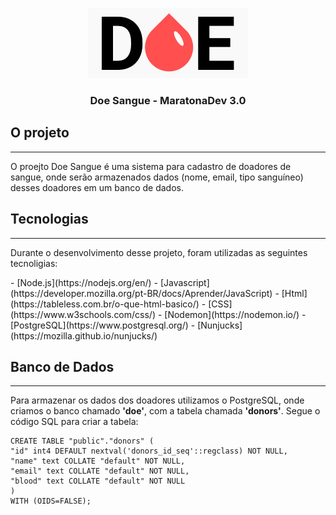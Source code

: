 <p align="center">
<img src="./public/img/logo.png" alt="Logo Doe Sangue"></img>
</p>

<h3 align = "center"> Doe Sangue - MaratonaDev 3.0</h3>

## O projeto
<hr>
<p>O proejto Doe Sangue é uma sistema para cadastro de doadores de sangue, onde serão armazenados dados (nome, email, tipo sanguíneo) 
desses doadores em um banco de dados.</P>

## Tecnologias
<hr>
<p>
Durante o desenvolvimento desse projeto, foram utilizadas as seguintes tecnoligias:
</p>
- [Node.js](https://nodejs.org/en/)
- [Javascript](https://developer.mozilla.org/pt-BR/docs/Aprender/JavaScript)
- [Html](https://tableless.com.br/o-que-html-basico/)
- [CSS](https://www.w3schools.com/css/)
- [Nodemon](https://nodemon.io/)
- [PostgreSQL](https://www.postgresql.org/)
- [Nunjucks](https://mozilla.github.io/nunjucks/)

## Banco de Dados
<hr>

Para armazenar os dados dos doadores utilizamos o PostgreSQL, onde criamos o banco chamado **'doe'**, com a tabela chamada **'donors'**.
Segue o código SQL para criar a tabela:
```
CREATE TABLE "public"."donors" (
"id" int4 DEFAULT nextval('donors_id_seq'::regclass) NOT NULL,
"name" text COLLATE "default" NOT NULL,
"email" text COLLATE "default" NOT NULL,
"blood" text COLLATE "default" NOT NULL
)
WITH (OIDS=FALSE);
```




